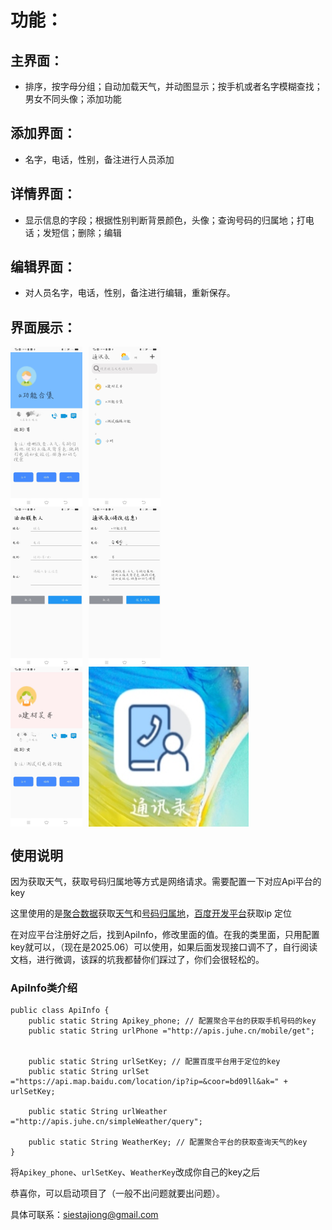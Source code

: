 # 功能：

## 主界面：

* 排序，按字母分组；自动加载天气，并动图显示；按手机或者名字模糊查找；男女不同头像；添加功能

## 添加界面：

* 名字，电话，性别，备注进行人员添加

## 详情界面：

* 显示信息的字段；根据性别判断背景颜色，头像；查询号码的归属地；打电话；发短信；删除；编辑

## 编辑界面：

* 对人员名字，电话，性别，备注进行编辑，重新保存。

## 界面展示：
<div style="display: flex;gap:10px">
<img src="./resImg/功能合集.jpg" alt="功能合集" style="zoom:25%;" /> 
<img src="./resImg/主界面展示.jpg" alt="主界面展示" style="zoom:25%;" />
</div>
                         




<div style="display: flex;gap:10px">
<img src="./resImg/添加界面.jpg" alt="添加界面" style="zoom:25%;" />
<img src="./resImg/修改界面.jpg" alt="修改界面" style="zoom:25%;" />
</div>
                            

<div style="display: flex;gap:10px">
<img src="./resImg/女性界面图.jpg" alt="女性界面图" style="zoom:25%;"/>               
<img src="./resImg/桌面图标.jpg" alt="桌面图标"/>
</div>




## 使用说明

因为获取天气，获取号码归属地等方式是网络请求。需要配置一下对应Api平台的key

这里使用的是[聚合数据](https://www.juhe.cn/)获取[天气](https://www.juhe.cn/docs/api/id/73)和[号码归属地](https://www.juhe.cn/docs/api/id/11)，[百度开发平台](https://lbsyun.baidu.com/faq/api?title=webapi/ip-api)获取ip 定位 

在对应平台注册好之后，找到ApiInfo，修改里面的值。在我的类里面，只用配置key就可以，（现在是2025.06）可以使用，如果后面发现接口调不了，自行阅读文档，进行微调，该踩的坑我都替你们踩过了，你们会很轻松的。

### ApiInfo类介绍

```
public class ApiInfo {
    public static String Apikey_phone; // 配置聚合平台的获取手机号码的key
    public static String urlPhone ="http://apis.juhe.cn/mobile/get";
    
    
    public static String urlSetKey; // 配置百度平台用于定位的key
    public static String urlSet ="https://api.map.baidu.com/location/ip?ip=&coor=bd09ll&ak=" + urlSetKey;
    
    public static String urlWeather ="http://apis.juhe.cn/simpleWeather/query";

    public static String WeatherKey; // 配置聚合平台的获取查询天气的key
}
```

将`Apikey_phone`、`urlSetKey`、`WeatherKey`改成你自己的key之后

恭喜你，可以启动项目了（一般不出问题就要出问题）。

具体可联系：siestajiong@gmail.com
